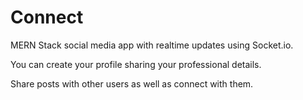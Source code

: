 # Connect
MERN Stack social media app with realtime updates using Socket.io.

You can create your profile sharing your professional details.

Share posts with other users as well as connect with them.
